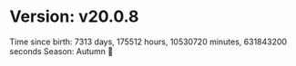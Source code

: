 # Version: v20.0.8
Time since birth: 7313 days, 175512 hours, 10530720 minutes, 631843200 seconds
Season: Autumn 🍁
